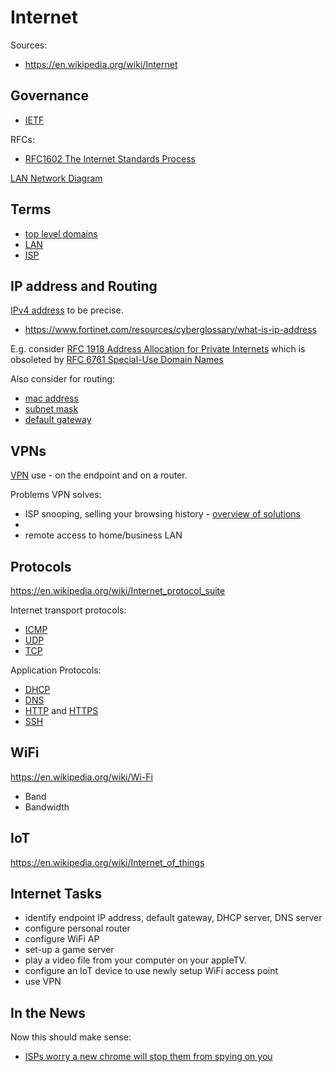 # Internet

Sources:

* https://en.wikipedia.org/wiki/Internet

## Governance

* [IETF](https://en.wikipedia.org/wiki/Internet_Engineering_Task_Force)

RFCs:

* [RFC1602 The Internet Standards Process](https://datatracker.ietf.org/doc/html/rfc1602)

[LAN Network Diagram](https://www.google.com/search?q=LAN+network+diagram)

## Terms

* [top level domains](https://en.wikipedia.org/wiki/Top-level_domain)
* [LAN](https://en.wikipedia.org/wiki/Local_area_network)
* [ISP](https://en.wikipedia.org/wiki/Internet_service_provider)

## IP address and Routing

[IPv4 address](https://en.wikipedia.org/wiki/Internet#IP_Addresses)
to be precise.

* https://www.fortinet.com/resources/cyberglossary/what-is-ip-address

E.g. consider
[RFC 1918 Address Allocation for Private Internets](https://datatracker.ietf.org/doc/html/rfc1918)
which is obsoleted by [RFC 6761 Special-Use Domain Names](https://datatracker.ietf.org/doc/html/rfc6761)

Also consider for routing:

* [mac address](https://en.wikipedia.org/wiki/MAC_address)
* [subnet mask](https://en.wikipedia.org/wiki/Subnet)
* [default gateway](https://en.wikipedia.org/wiki/Default_gateway)

## VPNs

[VPN](https://en.wikipedia.org/wiki/Virtual_private_network) use - on the
endpoint and on a router.

Problems VPN solves:

* ISP snooping, selling your browsing history -
[overview of solutions](https://www.comparitech.com/blog/vpn-privacy/stop-your-isp-from-snooping-on-you/)
*
* remote access to home/business LAN

## Protocols

https://en.wikipedia.org/wiki/Internet_protocol_suite

Internet transport protocols:

* [ICMP](https://en.wikipedia.org/wiki/Internet_Control_Message_Protocol)
* [UDP](https://en.wikipedia.org/wiki/User_Datagram_Protocol)
* [TCP](https://en.wikipedia.org/wiki/Transmission_Control_Protocol)

Application Protocols:

* [DHCP](https://en.wikipedia.org/wiki/Dynamic_Host_Configuration_Protocol)
* [DNS](https://en.wikipedia.org/wiki/Domain_Name_System)
* [HTTP](https://en.wikipedia.org/wiki/HTTP) and
[HTTPS](https://en.wikipedia.org/wiki/HTTPS)
* [SSH](https://en.wikipedia.org/wiki/Secure_Shell)

## WiFi

https://en.wikipedia.org/wiki/Wi-Fi

* Band
* Bandwidth

## IoT

https://en.wikipedia.org/wiki/Internet_of_things

## Internet Tasks

* identify endpoint IP address, default gateway, DHCP server, DNS server
* configure personal router
* configure WiFi AP
* set-up a game server
* play a video file from your computer on your appleTV.
* configure an IoT device to use newly setup WiFi access point
* use VPN


## In the News

Now this should make sense:

* [ISPs worry a new chrome will stop them from spying on you](https://arstechnica.com/tech-policy/2019/09/isps-worry-a-new-chrome-feature-will-stop-them-from-spying-on-you/)
